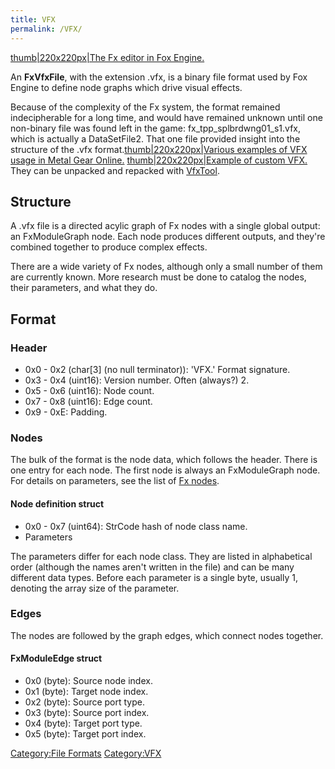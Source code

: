 ```yaml
---
title: VFX
permalink: /VFX/
---
```


[thumb|220x220px|The Fx editor in Fox
Engine.](/File:UjcBdMG-1-.jpg "wikilink")

An **FxVfxFile**, with the extension .vfx, is a binary file format used
by Fox Engine to define node graphs which drive visual effects.

Because of the complexity of the Fx system, the format remained
indecipherable for a long time, and would have remained unknown until
one non-binary file was found left in the
game: fx_tpp_splbrdwng01_s1.vfx, which is actually a DataSetFile2.
That one file provided insight into the structure of the .vfx
format.[thumb|220x220px|Various examples of VFX usage in Metal Gear
Online.](/File:Mgo3_vfx_demo_reel_images.png "wikilink")
[thumb|220x220px|Example of custom
VFX.](/File:MGSV_snow_vfx.jpg "wikilink") They can be unpacked and
repacked with [VfxTool](https://github.com/youarebritish/VfxTool).

## Structure

A .vfx file is a directed acylic graph of Fx nodes with a single global
output: an FxModuleGraph node. Each node produces different outputs, and
they're combined together to produce complex effects.

There are a wide variety of Fx nodes, although only a small number of
them are currently known. More research must be done to catalog the
nodes, their parameters, and what they do.

## Format

### Header

  - 0x0 - 0x2 (char\[3\] (no null terminator)): 'VFX.' Format signature.
  - 0x3 - 0x4 (uint16): Version number. Often (always?) 2.
  - 0x5 - 0x6 (uint16): Node count.
  - 0x7 - 0x8 (uint16): Edge count.
  - 0x9 - 0xE: Padding.

### Nodes

The bulk of the format is the node data, which follows the header. There
is one entry for each node. The first node is always an FxModuleGraph
node. For details on parameters, see the list of [Fx
nodes](/Fx_nodes "wikilink").

#### Node definition struct

  - 0x0 - 0x7 (uint64): StrCode hash of node class name.
  - Parameters

The parameters differ for each node class. They are listed in
alphabetical order (although the names aren't written in the file) and
can be many different data types. Before each parameter is a single
byte, usually 1, denoting the array size of the parameter.

### Edges

The nodes are followed by the graph edges, which connect nodes together.

#### FxModuleEdge struct

  - 0x0 (byte): Source node index.
  - 0x1 (byte): Target node index.
  - 0x2 (byte): Source port type.
  - 0x3 (byte): Source port index.
  - 0x4 (byte): Target port type.
  - 0x5 (byte): Target port index.

[Category:File Formats](/Category:File_Formats "wikilink")
[Category:VFX](/Category:VFX "wikilink")